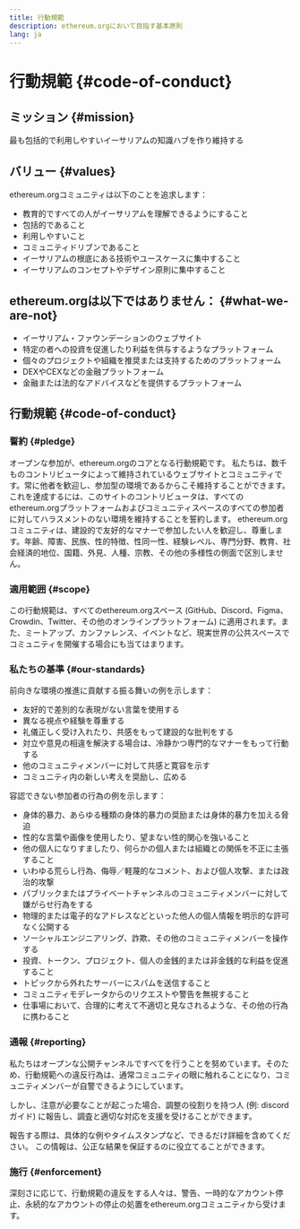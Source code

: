 ```yaml
---
title: 行動規範
description: ethereum.orgにおいて目指す基本原則
lang: ja
---
```


# 行動規範 {#code-of-conduct}

## ミッション {#mission}

最も包括的で利用しやすいイーサリアムの知識ハブを作り維持する

## バリュー {#values}

ethereum.orgコミュニティは以下のことを追求します：

- 教育的ですべての人がイーサリアムを理解できるようにすること
- 包括的であること
- 利用しやすいこと
- コミュニティドリブンであること
- イーサリアムの根底にある技術やユースケースに集中すること
- イーサリアムのコンセプトやデザイン原則に集中すること

## ethereum.orgは以下ではありません： {#what-we-are-not}

- イーサリアム・ファウンデーションのウェブサイト
- 特定の者への投資を促進したり利益を供与するようなプラットフォーム
- 個々のプロジェクトや組織を推奨または支持するためのプラットフォーム
- DEXやCEXなどの金融プラットフォーム
- 金融または法的なアドバイスなどを提供するプラットフォーム

## 行動規範 {#code-of-conduct}

### 誓約 {#pledge}

オープンな参加が、ethereum.orgのコアとなる行動規範です。 私たちは、数千ものコントリビュータによって維持されているウェブサイトとコミュニティです。常に他者を歓迎し、参加型の環境であるからこそ維持することができます。 これを達成するには、このサイトのコントリビュータは、すべてのethereum.orgプラットフォームおよびコミュニティスペースのすべての参加者に対してハラスメントのない環境を維持することを誓約します。 ethereum.orgコミュニティは、建設的で友好的なマナーで参加したい人を歓迎し、尊重します。年齢、障害、民族、性的特徴、性同一性、経験レベル、専門分野、教育、社会経済的地位、国籍、外見、人種、宗教、その他の多様性の側面で区別しません。

### 適用範囲 {#scope}

この行動規範は、すべてのethereum.orgスペース (GitHub、Discord、Figma、Crowdin、Twitter、その他のオンラインプラットフォーム) に適用されます。また、ミートアップ、カンファレンス、イベントなど、現実世界の公共スペースでコミュニティを開催する場合にも当てはまります。

### 私たちの基準 {#our-standards}

前向きな環境の推進に貢献する振る舞いの例を示します：

- 友好的で差別的な表現がない言葉を使用する
- 異なる視点や経験を尊重する
- 礼儀正しく受け入れたり、共感をもって建設的な批判をする
- 対立や意見の相違を解決する場合は、冷静かつ専門的なマナーをもって行動する
- 他のコミュニティメンバーに対して共感と寛容を示す
- コミュニティ内の新しい考えを奨励し、広める

容認できない参加者の行為の例を示します：

- 身体的暴力、あらゆる種類の身体的暴力の奨励または身体的暴力を加える脅迫
- 性的な言葉や画像を使用したり、望まない性的関心を強いること
- 他の個人になりすましたり、何らかの個人または組織との関係を不正に主張すること
- いわゆる荒らし行為、侮辱／軽蔑的なコメント、および個人攻撃、または政治的攻撃
- パブリックまたはプライベートチャンネルのコミュニティメンバーに対して嫌がらせ行為をする
- 物理的または電子的なアドレスなどといった他人の個人情報を明示的な許可なく公開する
- ソーシャルエンジニアリング、詐欺、その他のコミュニティメンバーを操作する
- 投資、トークン、プロジェクト、個人の金銭的または非金銭的な利益を促進すること
- トピックから外れたサーバーにスパムを送信すること
- コミュニティモデレータからのリクエストや警告を無視すること
- 仕事場において、合理的に考えて不適切と見なされるような、その他の行為に携わること

### 通報 {#reporting}

私たちはオープンな公開チャンネルですべてを行うことを努めています。そのため、行動規範への違反行為は、通常コミュニティの眼に触れることになり、コミュニティメンバーが自警できるようにしています。

しかし、注意が必要なことが起こった場合、調整の役割りを持つ人 (例: discordガイド) に報告し、調査と適切な対応を支援を受けることができます。

報告する際は、具体的な例やタイムスタンプなど、できるだけ詳細を含めてください。 この情報は、公正な結果を保証するのに役立てることができます。

### 施行 {#enforcement}

深刻さに応じて、行動規範の違反をする人々は、警告、一時的なアカウント停止、永続的なアカウントの停止の処置をethereum.orgコミュニティから受けます。

